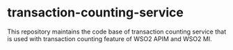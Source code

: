# transaction-counting-service
This repository maintains the code base of transaction counting service that is used with transaction counting feature of WSO2 APIM and WSO2 MI.
